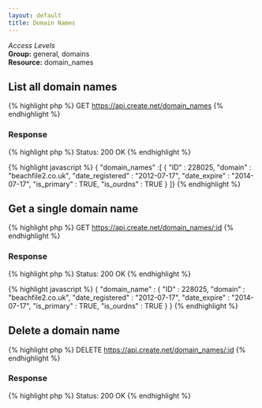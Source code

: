 ```yaml
---
layout: default
title: Domain Names
---
```


*Access Levels*    
__Group:__ general, domains     
__Resource:__ domain_names

List all domain names
-------------------

{% highlight php %}
GET 	https://api.create.net/domain_names
{% endhighlight %}

### Response

{% highlight php %}
Status: 200 OK
{% endhighlight %}

{% highlight javascript %}
{ "domain_names" :[ 
	{
		"ID" : 228025,
		"domain" : "beachfile2.co.uk",
		"date_registered" : "2012-07-17",
		"date_expire" : "2014-07-17",
		"is_primary" : TRUE,
		"is_ourdns" : TRUE
	}
]}
{% endhighlight %}

Get a single domain name
-----------------------

{% highlight php %}
GET 	https://api.create.net/domain_names/:id
{% endhighlight %}

### Response

{% highlight php %}
Status: 200 OK
{% endhighlight %}

{% highlight javascript %}
{ "domain_name" : 
	{
		"ID" : 228025,
		"domain" : "beachfile2.co.uk",
		"date_registered" : "2012-07-17",
		"date_expire" : "2014-07-17",
		"is_primary" : TRUE,
		"is_ourdns" : TRUE
	}
}
{% endhighlight %}

Delete a domain name
------------------

{% highlight php %}
DELETE 	https://api.create.net/domain_names/:id
{% endhighlight %}

### Response

{% highlight php %}
Status: 200 OK
{% endhighlight %}